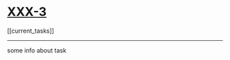  # [XXX-3](https://jira.yourcompany.com:8443/browse/XXX-3)
[[current_tasks]]

---

some info about task